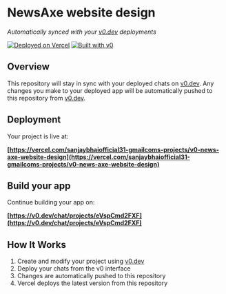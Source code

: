 # NewsAxe website design

*Automatically synced with your [v0.dev](https://v0.dev) deployments*

[![Deployed on Vercel](https://img.shields.io/badge/Deployed%20on-Vercel-black?style=for-the-badge&logo=vercel)](https://vercel.com/sanjaybhaiofficial31-gmailcoms-projects/v0-news-axe-website-design)
[![Built with v0](https://img.shields.io/badge/Built%20with-v0.dev-black?style=for-the-badge)](https://v0.dev/chat/projects/eVspCmd2FXF)

## Overview

This repository will stay in sync with your deployed chats on [v0.dev](https://v0.dev).
Any changes you make to your deployed app will be automatically pushed to this repository from [v0.dev](https://v0.dev).

## Deployment

Your project is live at:

**[https://vercel.com/sanjaybhaiofficial31-gmailcoms-projects/v0-news-axe-website-design](https://vercel.com/sanjaybhaiofficial31-gmailcoms-projects/v0-news-axe-website-design)**

## Build your app

Continue building your app on:

**[https://v0.dev/chat/projects/eVspCmd2FXF](https://v0.dev/chat/projects/eVspCmd2FXF)**

## How It Works

1. Create and modify your project using [v0.dev](https://v0.dev)
2. Deploy your chats from the v0 interface
3. Changes are automatically pushed to this repository
4. Vercel deploys the latest version from this repository
